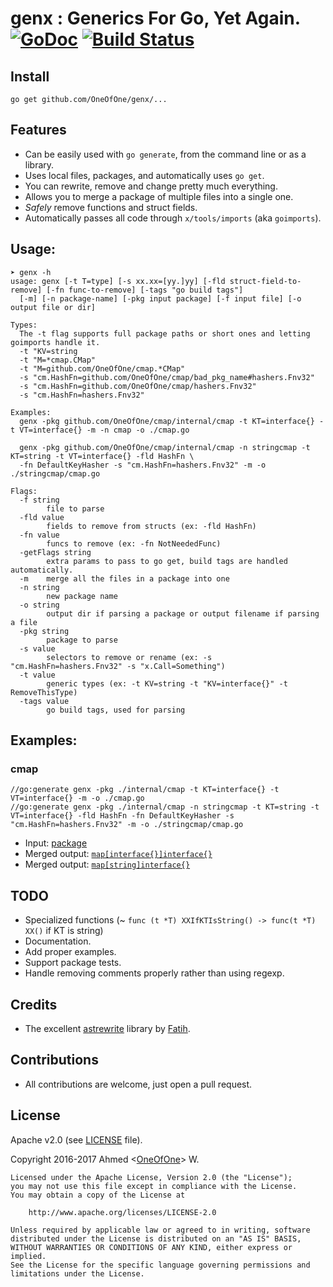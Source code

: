 # genx : Generics For Go, Yet Again. [![GoDoc](https://godoc.org/github.com/OneOfOne/genx?status.svg)](https://godoc.org/github.com/OneOfOne/genx) [![Build Status](https://travis-ci.org/OneOfOne/genx.svg?branch=master)](https://travis-ci.org/OneOfOne/genx)

## Install

	go get github.com/OneOfOne/genx/...

## Features
* Can be easily used with `go generate`, from the command line or as a library.
* Uses local files, packages, and automatically uses `go get`.
* You can rewrite, remove and change pretty much everything.
* Allows you to merge a package of multiple files into a single one.
* *Safely* remove functions and struct fields.
* Automatically passes all code through `x/tools/imports` (aka `goimports`).

## Usage:
```
➤ genx -h
usage: genx [-t T=type] [-s xx.xx=[yy.]yy] [-fld struct-field-to-remove] [-fn func-to-remove] [-tags "go build tags"]
  [-m] [-n package-name] [-pkg input package] [-f input file] [-o output file or dir]

Types:
  The -t flag supports full package paths or short ones and letting goimports handle it.
  -t "KV=string
  -t "M=*cmap.CMap"
  -t "M=github.com/OneOfOne/cmap.*CMap"
  -s "cm.HashFn=github.com/OneOfOne/cmap/bad_pkg_name#hashers.Fnv32"
  -s "cm.HashFn=github.com/OneOfOne/cmap/hashers.Fnv32"
  -s "cm.HashFn=hashers.Fnv32"

Examples:
  genx -pkg github.com/OneOfOne/cmap/internal/cmap -t KT=interface{} -t VT=interface{} -m -n cmap -o ./cmap.go

  genx -pkg github.com/OneOfOne/cmap/internal/cmap -n stringcmap -t KT=string -t VT=interface{} -fld HashFn \
  -fn DefaultKeyHasher -s "cm.HashFn=hashers.Fnv32" -m -o ./stringcmap/cmap.go

Flags:
  -f string
        file to parse
  -fld value
        fields to remove from structs (ex: -fld HashFn)
  -fn value
        funcs to remove (ex: -fn NotNeededFunc)
  -getFlags string
        extra params to pass to go get, build tags are handled automatically.
  -m    merge all the files in a package into one
  -n string
        new package name
  -o string
        output dir if parsing a package or output filename if parsing a file
  -pkg string
        package to parse
  -s value
        selectors to remove or rename (ex: -s "cm.HashFn=hashers.Fnv32" -s "x.Call=Something")
  -t value
        generic types (ex: -t KV=string -t "KV=interface{}" -t RemoveThisType)
  -tags value
        go build tags, used for parsing
```

## Examples:
### cmap

```
//go:generate genx -pkg ./internal/cmap -t KT=interface{} -t VT=interface{} -m -o ./cmap.go
//go:generate genx -pkg ./internal/cmap -n stringcmap -t KT=string -t VT=interface{} -fld HashFn -fn DefaultKeyHasher -s "cm.HashFn=hashers.Fnv32" -m -o ./stringcmap/cmap.go
```
* Input: [package](https://github.com/OneOfOne/cmap/tree/9f7d890077bc1925df41083777b5c448d2931a9a/internal/cmap)
* Merged output: [`map[interface{}]interface{}`](https://github.com/OneOfOne/cmap/blob/9f7d890077bc1925df41083777b5c448d2931a9a/cmap.go)
* Merged output: [`map[string]interface{}`](https://github.com/OneOfOne/cmap/blob/9f7d890077bc1925df41083777b5c448d2931a9a/stringcmap/cmap.go)

## TODO
* Specialized functions (~ `func (t *T) XXIfKTIsString() -> func(t *T) XX()` if KT is string)
* Documentation.
* Add proper examples.
* Support package tests.
* Handle removing comments properly rather than using regexp.

## Credits
* The excellent [astrewrite](https://github.com/fatih/astrewrite) library by [Fatih](https://github.com/fatih).

## Contributions
* All contributions are welcome, just open a pull request.

## License

Apache v2.0 (see [LICENSE](https://github.com/OneOfOne/genx/blob/master/LICENSE) file).

Copyright 2016-2017 Ahmed <[OneOfOne](https://github.com/OneOfOne/)> W.

	Licensed under the Apache License, Version 2.0 (the "License");
	you may not use this file except in compliance with the License.
	You may obtain a copy of the License at

		http://www.apache.org/licenses/LICENSE-2.0

	Unless required by applicable law or agreed to in writing, software
	distributed under the License is distributed on an "AS IS" BASIS,
	WITHOUT WARRANTIES OR CONDITIONS OF ANY KIND, either express or implied.
	See the License for the specific language governing permissions and
	limitations under the License.
